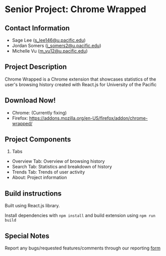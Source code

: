 # Senior Project: Chrome Wrapped

## Contact Information
- Sage Lee (s_lee146@u.pacific.edu)
- Jordan Somers (j_somers2@u.pacific.edu)
- Michelle Vu (m_vu12@u.pacific.edu)

## Project Description
Chrome Wrapped is a Chrome extension that showcases statistics of the user's browsing history created with React.js for University of the Pacific

## Download Now!
- Chrome: (Currently fixing)
- Firefox: https://addons.mozilla.org/en-US/firefox/addon/chrome-wrapped/

## Project Components
1. Tabs
- Overview Tab: Overview of browsing history
- Search Tab: Statistics and breakdown of history
- Trends Tab: Trends of user activity
- About: Project information

## Build instructions
Built using React.js library.

Install dependencies with
```npm install```
and build extension using
```npm run build```

## Special Notes
Report any bugs/requested features/comments through our reporting [form](https://forms.gle/7hnGy6iebANHyCTCA)
